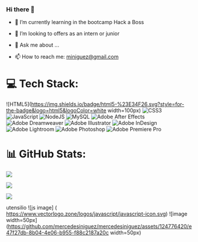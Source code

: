 ### Hi there 👋 


<!-- 

**mercedesiniguez/mercedesiniguez** is a ✨ _special_ ✨ repository because its `README.md` (this file) appears on your GitHub profile. 
--> 
  

- 🌱 I’m currently learning in the bootcamp Hack a Boss 

- 🤔 I’m looking to offers as an intern or junior 

- 💬 Ask me about ... 

- 📫 How to reach me: miniguez@gmail.com 

# 💻 Tech Stack: 

![HTML5](https://img.shields.io/badge/html5-%23E34F26.svg?style=for-the-badge&logo=html5&logoColor=white width=100px) ![CSS3](https://img.shields.io/badge/css3-%231572B6.svg?style=for-the-badge&logo=css3&logoColor=white) ![JavaScript](https://img.shields.io/badge/javascript-%23323330.svg?style=for-the-badge&logo=javascript&logoColor=%23F7DF1E) ![NodeJS](https://img.shields.io/badge/node.js-6DA55F?style=for-the-badge&logo=node.js&logoColor=white) ![MySQL](https://img.shields.io/badge/mysql-%2300f.svg?style=for-the-badge&logo=mysql&logoColor=white) ![Adobe After Effects](https://img.shields.io/badge/Adobe%20After%20Effects-9999FF.svg?style=for-the-badge&logo=Adobe%20After%20Effects&logoColor=white) ![Adobe Dreamweaver](https://img.shields.io/badge/Adobe%20Dreamweaver-FF61F6.svg?style=for-the-badge&logo=Adobe%20Dreamweaver&logoColor=white) ![Adobe Illustrator](https://img.shields.io/badge/adobeillustrator-%23FF9A00.svg?style=for-the-badge&logo=adobeillustrator&logoColor=white) ![Adobe InDesign](https://img.shields.io/badge/Adobe%20InDesign-49021F?style=for-the-badge&logo=adobeindesign&logoColor=white) ![Adobe Lightroom](https://img.shields.io/badge/Adobe%20Lightroom-31A8FF.svg?style=for-the-badge&logo=Adobe%20Lightroom&logoColor=white) ![Adobe Photoshop](https://img.shields.io/badge/adobephotoshop-%2331A8FF.svg?style=for-the-badge&logo=adobephotoshop&logoColor=white) ![Adobe Premiere Pro](https://img.shields.io/badge/Adobe%20Premiere%20Pro-9999FF.svg?style=for-the-badge&logo=Adobe%20Premiere%20Pro&logoColor=white) 

# 📊 GitHub Stats: 

![](https://github-readme-stats.vercel.app/api?username=mercedesiniguez&theme=default&hide_border=false&include_all_commits=false&count_private=false)<br/> 

![](https://github-readme-streak-stats.herokuapp.com/?user=mercedesiniguez&theme=default&hide_border=false)<br/> 

![](https://github-readme-stats.vercel.app/api/top-langs/?username=mercedesiniguez&theme=default&hide_border=false&include_all_commits=false&count_private=false&layout=compact) 

 
utensilio
![js image] ( https://www.vectorlogo.zone/logos/javascript/javascript-icon.svg)
![image width=50px](https://github.com/mercedesiniguez/mercedesiniguez/assets/124776420/e47f27db-8b04-4e06-b955-f88c2187a20c width=50px)

